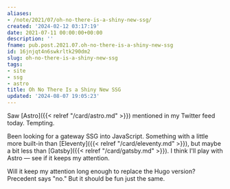 ```yaml
---
aliases:
- /note/2021/07/oh-no-there-is-a-shiny-new-ssg/
created: '2024-02-12 03:17:19'
date: 2021-07-11 00:00:00+00:00
description: ''
fname: pub.post.2021.07.oh-no-there-is-a-shiny-new-ssg
id: 16jnjqt4n6swkrltk290dm2
slug: oh-no-there-is-a-shiny-new-ssg
tags:
- site
- ssg
- astro
title: Oh No There Is a Shiny New SSG
updated: '2024-08-07 19:05:23'
---
```


Saw [Astro]({{< relref "/card/astro.md" >}}) mentioned in my Twitter feed today. Tempting.

Been looking for a gateway SSG into JavaScript. Something with a little more built-in than [Eleventy]({{< relref "/card/eleventy.md" >}}), but maybe a bit less than [Gatsby]({{< relref "/card/gatsby.md" >}}). I think I'll play with Astro — see if it keeps my attention.

Will it keep my attention long enough to replace the Hugo version? Precedent says "no." But it should be fun just the same.